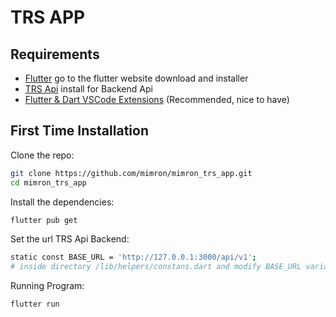 # TRS APP

## Requirements

- [Flutter](https://docs.flutter.dev/get-started/install) go to the flutter website download and installer
- [TRS Api](https://github.com/mimron/mimron_trs_api) install for Backend Api
- [Flutter & Dart VSCode Extensions](https://marketplace.visualstudio.com/items?itemName=Dart-Code.flutter) (Recommended, nice to have)

## First Time Installation

Clone the repo:

```bash
git clone https://github.com/mimron/mimron_trs_app.git
cd mimron_trs_app
```

Install the dependencies:

```bash
flutter pub get
```

Set the url TRS Api Backend:

```bash
static const BASE_URL = 'http://127.0.0.1:3000/api/v1';
# inside directory /lib/helpers/constans.dart and modify BASE_URL variables (if needed)
```

Running Program:

```bash
flutter run
```
